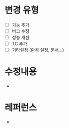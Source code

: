 # 변경 유형

- [ ] 기능 추가
- [ ] 버그 수정
- [ ] 성능 개선
- [ ] TC 추가
- [ ] 기타설정 (환경 설정, 문서...)

# 수정내용

-

# 레퍼런스

-
